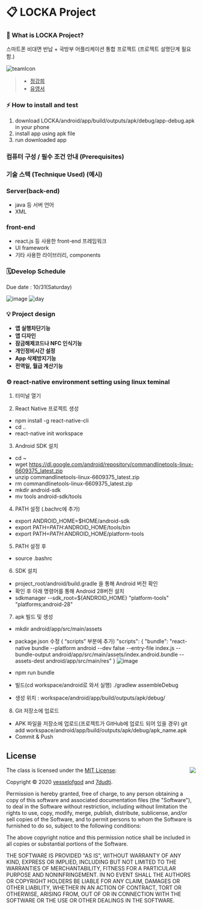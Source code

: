 # 📋 LOCKA Project

### 🚀 What is LOCKA Project?
스마트폰 비대면 반납 + 국방부 어플리케이션 통합 프로젝트
(프로젝트 설명단계 필요함.)

![teamIcon](https://user-images.githubusercontent.com/18081105/96840798-e6c7ed00-1485-11eb-8d42-62cf4a29b24a.jpg)

> * [정강희](https://github.com/vesselofgod)
> * [유영서](https://github.com/7dudtj)


### ⚡️ How to install and test
1. download LOCKA/android/app/build/outputs/apk/debug/app-debug.apk in your phone
2. install app using apk file
3. run downloaded app

### 컴퓨터 구성 / 필수 조건 안내 (Prerequisites)

### 기술 스택 (Technique Used) (예시)
### Server(back-end)
 - java 등 서버 언어
 - XML
 
### front-end
 -  react.js 등 사용한 front-end 프레임워크 
 -  UI framework
 -  기타 사용한 라이브러리, components

### 🗓Develop Schedule
Due date : 10/31(Saturday)

![image](https://user-images.githubusercontent.com/18081105/94388617-8eecdd80-0188-11eb-9f93-b1c2469cd182.png)
![day](https://user-images.githubusercontent.com/67851701/95667787-b50d7700-0ba5-11eb-93ea-83a19fa00a8e.PNG)
### 💡 Project design

-   **앱 실행차단기능**
-   **앱 디자인**
-   **잠금해제코드나 NFC 인식기능**
-   **개인정비시간 설정**
-   **App 삭제방지기능**
-   **전역일, 월급 계산기능**

### ⚙ react-native environment setting using linux teminal

1. 터미널 열기

2. React Native 프로젝트 생성
- npm install -g react-native-cli
- cd ..
- react-native init workspace

3. Android SDK 설치
- cd ~
- wget https://dl.google.com/android/repository/commandlinetools-linux-6609375_latest.zip
- unzip commandlinetools-linux-6609375_latest.zip
- rm commandlinetools-linux-6609375_latest.zip
- mkdir android-sdk
- mv tools android-sdk/tools

4. PATH 설정 (.bachrc에 추가)
- export ANDROID_HOME=$HOME/android-sdk
- export PATH=$PATH:$ANDROID_HOME/tools/bin
- export PATH=$PATH:$ANDROID_HOME/platform-tools

5. PATH 설정 후
- source .bashrc

6. SDK 설치
- project_root/android/build.gradle 을 통해 Android 버전 확인
- 확인 후 아래 명령어를 통해 Android 28버전 설치
- sdkmanager --sdk_root=${ANDROID_HOME} "platform-tools" "platforms;android-28"

7. apk 빌드 및 생성
- mkdir android/app/src/main/assets
- package.json 수정 ( “scripts” 부분에 추가)
"scripts": { "bundle": "react-native bundle --platform android --dev false --entry-file index.js --bundle-output android/app/src/main/assets/index.android.bundle --assets-dest android/app/src/main/res" }
![image](https://user-images.githubusercontent.com/18081105/94502797-e9954080-023f-11eb-9ff6-1f58473dee0c.png)

- npm run bundle
- 빌드(cd workspace/android로 와서 실행)
./gradlew assembleDebug
- 생성 위치 : workspace/android/app/build/outputs/apk/debug/

8. Git 저장소에 업로드
- APK 파일을 저장소에 업로드(프로젝트가 GitHub에 업로드 되어 있을 경우)
git add workspace/android/app/build/outputs/apk/debug/apk_name.apk
- Commit & Push

## License

<img align="right" src="http://opensource.org/trademarks/opensource/OSI-Approved-License-100x137.png">

The class is licensed under the [MIT License](http://opensource.org/licenses/MIT):

Copyright &copy; 2020 [vesselofgod](http://www.github.com/vesselofgod) and [7dudtj](https://github.com/7dudtj).

Permission is hereby granted, free of charge, to any person obtaining a copy of this software and associated documentation files (the "Software"), to deal in the Software without restriction, including without limitation the rights to use, copy, modify, merge, publish, distribute, sublicense, and/or sell copies of the Software, and to permit persons to whom the Software is furnished to do so, subject to the following conditions:

The above copyright notice and this permission notice shall be included in all copies or substantial portions of the Software.

THE SOFTWARE IS PROVIDED "AS IS", WITHOUT WARRANTY OF ANY KIND, EXPRESS OR IMPLIED, INCLUDING BUT NOT LIMITED TO THE WARRANTIES OF MERCHANTABILITY, FITNESS FOR A PARTICULAR PURPOSE AND NONINFRINGEMENT. IN NO EVENT SHALL THE AUTHORS OR COPYRIGHT HOLDERS BE LIABLE FOR ANY CLAIM, DAMAGES OR OTHER LIABILITY, WHETHER IN AN ACTION OF CONTRACT, TORT OR OTHERWISE, ARISING FROM, OUT OF OR IN CONNECTION WITH THE SOFTWARE OR THE USE OR OTHER DEALINGS IN THE SOFTWARE.
